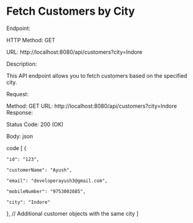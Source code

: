 # Fetch Customers by City

Endpoint:

HTTP Method: GET

URL: http://localhost:8080/api/customers?city=Indore

Description:

This API endpoint allows you to fetch customers based on the specified city.

Request:

Method: GET
URL: http://localhost:8080/api/customers?city=Indore
Response:

Status Code: 200 (OK)

Body:
json

code
[
  {
  
    "id": "123",
    
    "customerName": "Ayush",
    
    "email": "developerayush3@gmail.com",
    
    "mobileNumber": "9753002885",
    
    "city": "Indore"
    
  },
  // Additional customer objects with the same city
]
